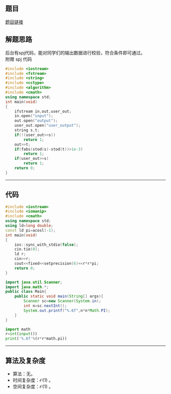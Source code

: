 ## 题目
[题目链接](https://www.nowcoder.com/practice/6652094c6a0e4381911b541ed664d8b7?tpId=372&tqId=10979414&sourceUrl=/exam/oj&channenl=wgithub&fromPut=wgithub)

## 解题思路
后台有spj代码，能对同学们的输出数据进行校验，符合条件即可通过。  
附赠 spj 代码  

``` cpp
#include <iostream>
#include <fstream>
#include <string>
#include <cctype>
#include <algorithm>
#include <cmath>
using namespace std;
int main(void)
{
	ifstream in,out,user_out;
	in.open("input");
	out.open("output");
	user_out.open("user_output");
	string s,t;
	if(!(user_out>>s))
		return 1;
	out>>t;
	if(fabs(stod(s)-stod(t))>1e-3)
		return 1;
	if(user_out>>s)
		return 1;
	return 0;
}
```

---

## 代码

``` cpp []
#include <iostream>
#include <iomanip>
#include <cmath>
using namespace std;
using ld=long double;
const ld pi=acosl(-1);
int main(void)
{
	ios::sync_with_stdio(false);
	cin.tie(0);
	ld r;
	cin>>r;
	cout<<fixed<<setprecision(6)<<r*r*pi;
	return 0;
}
```
``` java []
import java.util.Scanner;
import java.math.*;
public class Main{
    public static void main(String[] args){
        Scanner sc=new Scanner(System.in);
        int n=sc.nextInt();
        System.out.printf("%.6f",n*n*Math.PI);
    }
}
```
``` python []
import math
r=int(input())
print('%.6f'%(r*r*math.pi))
```

---

## 算法及复杂度
- 算法：无。  
- 时间复杂度：$\mathcal{O}(1)$ 。  
- 空间复杂度：$\mathcal{O}(1)$ 。